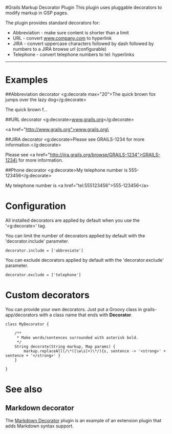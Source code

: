 #Grails Markup Decorator Plugin
This plugin uses pluggable decorators to modify markup in GSP pages.

The plugin provides standard decorators for:

* Abbreviation - make sure content is shorter than a limit
* URL - convert www.company.com to hyperlink
* JIRA - convert uppercase characters followed by dash followed by numbers to a JIRA browse url (configurable)
* Telephone - convert telephone numbers to tel: hyperlinks

-----

# Examples

##Abbreviation decorator
    <g:decorate max="20">The quick brown fox jumps over the lazy dog</g:decorate>

The quick brown f...

##URL decorator
    <g:decorate>www.grails.org</g:decorate>

\<a href="http://www.grails.org">www.grails.org\</a>

##JIRA decorator
    <g:decorate>Please see GRAILS-1234 for more information.</g:decorate>

Please see \<a href="http://jira.grails.org/browse/GRAILS-1234">GRAILS-1234\</a> for more information.

##Phone decorator
    <g:decorate>My telephone number is 555-123456</g:decorate>

My telephone number is \<a href="tel:555123456">555-123456\</a>

# Configuration
All installed decorators are applied by default when you use the '<g:decorate>' tag.

You can limit the number of decorators applied by default with the 'decorator.include' parameter.

    decorator.include = ['abbreviate']

You can exclude decorators applied by default with the 'decorator.exclude' parameter.

    decorator.exclude = ['telephone']

# Custom decorators
You can provide your own decorators. Just put a Groovy class in grails-app/decorators with a class name that ends with **Decorator**.

    class MyDecorator {

        /**
         * Make words/sentences surrounded with asterisk bold.
         */
        String decorate(String markup, Map params) {
            markup.replaceAll(/\*([\w\s]+)\*/){s, sentence -> '<strong>' + sentence + '</strong>' }
        }

    }

# See also

## Markdown decorator
The [Markdown Decorator](https://github.com/goeh/grails-decorator-markdown) plugin is an example of an extension plugin that adds Markdown syntax support.

